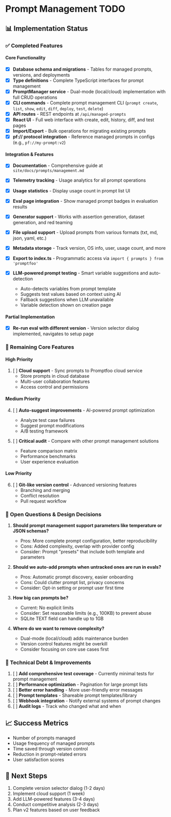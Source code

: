 # Prompt Management TODO

## 📊 Implementation Status

### ✅ Completed Features

#### Core Functionality
- [x] **Database schema and migrations** - Tables for managed prompts, versions, and deployments
- [x] **Type definitions** - Complete TypeScript interfaces for prompt management
- [x] **PromptManager service** - Dual-mode (local/cloud) implementation with full CRUD operations
- [x] **CLI commands** - Complete prompt management CLI (`prompt create`, `list`, `show`, `edit`, `diff`, `deploy`, `test`, `delete`)
- [x] **API routes** - REST endpoints at `/api/managed-prompts`
- [x] **React UI** - Full web interface with create, edit, history, diff, and test pages
- [x] **Import/Export** - Bulk operations for migrating existing prompts
- [x] **pf:// protocol integration** - Reference managed prompts in configs (e.g., `pf://my-prompt:v2`)

#### Integration & Features
- [x] **Documentation** - Comprehensive guide at `site/docs/prompts/management.md`
- [x] **Telemetry tracking** - Usage analytics for all prompt operations
- [x] **Usage statistics** - Display usage count in prompt list UI
- [x] **Eval page integration** - Show managed prompt badges in evaluation results
- [x] **Generator support** - Works with assertion generation, dataset generation, and red teaming
- [x] **File upload support** - Upload prompts from various formats (txt, md, json, yaml, etc.)
- [x] **Metadata storage** - Track version, OS info, user, usage count, and more
- [x] **Export to index.ts** - Programmatic access via `import { prompts } from 'promptfoo'`

- [x] **LLM-powered prompt testing** - Smart variable suggestions and auto-detection
   - Auto-detects variables from prompt template
   - Suggests test values based on context using AI
   - Fallback suggestions when LLM unavailable
   - Variable detection shown on creation page

#### Partial Implementation
- [x] **Re-run eval with different version** - Version selector dialog implemented, navigates to setup page

### 🚧 Remaining Core Features

#### High Priority
1. [ ] **Cloud support** - Sync prompts to Promptfoo cloud service
   - Store prompts in cloud database
   - Multi-user collaboration features
   - Access control and permissions

#### Medium Priority
4. [ ] **Auto-suggest improvements** - AI-powered prompt optimization
   - Analyze test case failures
   - Suggest prompt modifications
   - A/B testing framework

5. [ ] **Critical audit** - Compare with other prompt management solutions
   - Feature comparison matrix
   - Performance benchmarks
   - User experience evaluation

#### Low Priority
6. [ ] **Git-like version control** - Advanced versioning features
   - Branching and merging
   - Conflict resolution
   - Pull request workflow

### 🤔 Open Questions & Design Decisions

1. **Should prompt management support parameters like temperature or JSON schemas?**
   - Pros: More complete prompt configuration, better reproducibility
   - Cons: Added complexity, overlap with provider config
   - Consider: Prompt "presets" that include both template and parameters

2. **Should we auto-add prompts when untracked ones are run in evals?**
   - Pros: Automatic prompt discovery, easier onboarding
   - Cons: Could clutter prompt list, privacy concerns
   - Consider: Opt-in setting or prompt user first time

3. **How big can prompts be?**
   - Current: No explicit limits
   - Consider: Set reasonable limits (e.g., 100KB) to prevent abuse
   - SQLite TEXT field can handle up to 1GB

4. **Where do we want to remove complexity?**
   - Dual-mode (local/cloud) adds maintenance burden
   - Version control features might be overkill
   - Consider focusing on core use cases first

### 🧹 Technical Debt & Improvements

1. [ ] **Add comprehensive test coverage** - Currently minimal tests for prompt management
2. [ ] **Performance optimization** - Pagination for large prompt lists
3. [ ] **Better error handling** - More user-friendly error messages
4. [ ] **Prompt templates** - Shareable prompt templates/library
5. [ ] **Webhook integration** - Notify external systems of prompt changes
6. [ ] **Audit logs** - Track who changed what and when

## 📈 Success Metrics

- Number of prompts managed
- Usage frequency of managed prompts
- Time saved through version control
- Reduction in prompt-related errors
- User satisfaction scores

## 🎯 Next Steps

1. Complete version selector dialog (1-2 days)
2. Implement cloud support (1 week)
3. Add LLM-powered features (3-4 days)
4. Conduct competitive analysis (2-3 days)
5. Plan v2 features based on user feedback
